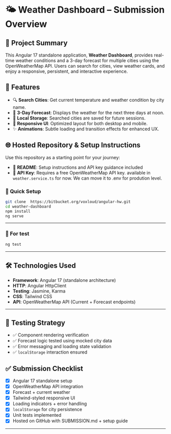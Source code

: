 # 🌤️ Weather Dashboard – Submission Overview

## 📌 Project Summary

This Angular 17 standalone application, **Weather Dashboard**, provides real-time weather conditions and a 3-day forecast for multiple cities using the OpenWeatherMap API. Users can search for cities, view weather cards, and enjoy a responsive, persistent, and interactive experience.

## 🧩 Features

* 🔍 **Search Cities**: Get current temperature and weather condition by city name.
* 📆 **3-Day Forecast**: Displays the weather for the next three days at noon.
* 💾 **Local Storage**: Searched cities are saved for future sessions.
* 🎨 **Responsive UI**: Optimized layout for both desktop and mobile.
* ✨ **Animations**: Subtle loading and transition effects for enhanced UX.

## 🌐 Hosted Repository & Setup Instructions

Use this repository as a starting point for your journey:

* 📄 **README**: Setup instructions and API key guidance included
* 🔐 **API Key**: Requires a free OpenWeatherMap API key. available in `weather.service.ts` for now. We can move it to .env for prodution level.

### 🔧 Quick Setup

```bash
git clone  https://bitbucket.org/voxloud/angular-hw.git
cd weather-dashboard
npm install
ng serve
```

---


### 🔧 For test

```bash
ng test
```
---

## 🛠️ Technologies Used

* **Framework**: Angular 17 (standalone architecture)
* **HTTP**: Angular HttpClient
* **Testing**: Jasmine, Karma
* **CSS**: Tailwind CSS
* **API**: OpenWeatherMap API (Current + Forecast endpoints)

---

## 🧪 Testing Strategy

* ✅ Component rendering verification
* ✅ Forecast logic tested using mocked city data
* ✅ Error messaging and loading state validation
* ✅ `localStorage` interaction ensured


## ✅ Submission Checklist

* [x] Angular 17 standalone setup
* [x] OpenWeatherMap API integration
* [x] Forecast + current weather
* [x] Tailwind-styled responsive UI
* [x] Loading indicators + error handling
* [x] `localStorage` for city persistence
* [x] Unit tests implemented
* [x] Hosted on GitHub with SUBMISSION.md + setup guide

---
